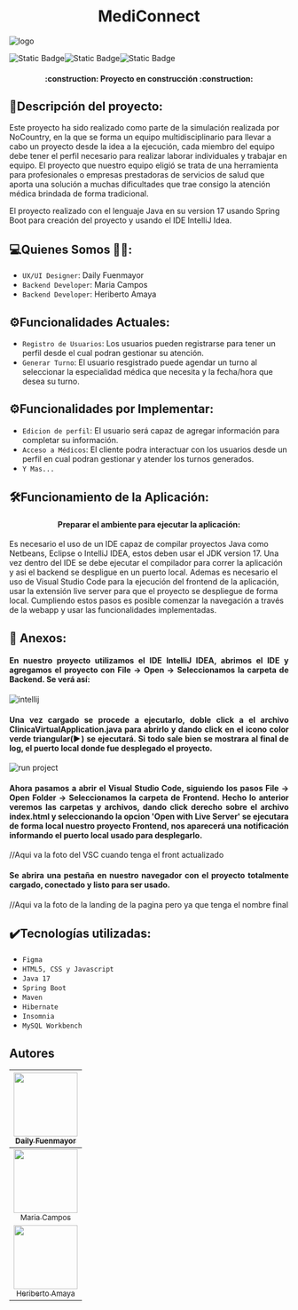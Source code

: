 <h1 align="center"> MediConnect</h1>

![logo]()

![Static Badge](https://img.shields.io/badge/release%20date-july-Green)![Static Badge](https://img.shields.io/badge/status-en%20desarrollo-yellow)![Static Badge](https://img.shields.io/badge/language-java-red?style=for-the-badge)

<h4 align="center">
:construction: Proyecto en construcción :construction:
</h4>

## 🚀Descripción del proyecto:
Este proyecto ha sido realizado como parte de la simulación realizada por NoCountry, en la que se forma un equipo multidisciplinario para llevar a cabo un proyecto desde la idea a la ejecución, cada miembro del equipo 
debe tener el perfil necesario para realizar laborar individuales y trabajar en equipo.  El proyecto que nuestro equipo eligió se trata de una herramienta para profesionales o empresas prestadoras de servicios de salud
que aporta una solución a muchas dificultades que trae consigo la atención médica brindada de forma tradicional.

El proyecto realizado con el lenguaje Java en su version 17 usando Spring Boot para creación del proyecto y usando el IDE IntelliJ Idea.

## 💻Quienes Somos 🧑‍💻:
- `UX/UI Designer`: Daily Fuenmayor
- `Backend Developer`: Maria Campos
- `Backend Developer`: Heriberto Amaya

## ⚙️Funcionalidades Actuales:
- `Registro de Usuarios`: Los usuarios pueden registrarse para tener un perfil desde el cual podran gestionar su atención.
- `Generar Turno`: El usuario resgistrado puede agendar un turno al seleccionar la especialidad médica que necesita y la fecha/hora que desea su turno.

## ⚙️Funcionalidades por Implementar:
- `Edicion de perfil`: El usuario será capaz de agregar información para completar su información.
- `Acceso a Médicos`: El cliente podra interactuar con los usuarios desde un perfil en cual podran gestionar y atender los turnos generados.
- `Y Mas...`

## 🛠️Funcionamiento de la Aplicación:
<h4 align="center"> Preparar el ambiente para ejecutar la aplicación: </h4>
<p>Es necesario el uso de un IDE capaz de compilar proyectos Java como Netbeans, Eclipse o IntelliJ IDEA, estos deben usar el JDK version 17. Una vez dentro del IDE se debe ejecutar el compilador para correr la aplicación
y asi el backend se despligue en un puerto local. Ademas es necesario el uso de Visual Studio Code para la ejecución del frontend de la aplicación, usar la extensión live server para que el proyecto se despliegue de forma 
local. Cumpliendo estos pasos es posible comenzar la navegación a través de la webapp y usar las funcionalidades implementadas.</p>

## 📸 Anexos:
<h4 align="justify"> En nuestro proyecto utilizamos el IDE IntelliJ IDEA, abrimos el IDE y agregamos el proyecto con File -> Open -> Seleccionamos la carpeta de Backend. Se verá así: </h4>

![intellij](https://github.com/user-attachments/assets/5f99918d-1d0b-4c94-a6bd-fffde7f94122)

<h4 align="justify"> Una vez cargado se procede a ejecutarlo, doble click a el archivo ClinicaVirtualApplication.java para abrirlo y dando click en el icono color verde triangular(▶️) se ejecutará. Si todo sale bien se mostrara
al final de log, el puerto local donde fue desplegado el proyecto.</h4>

![run project](https://github.com/user-attachments/assets/24946c6d-2813-4981-8501-647c5ff73345)


<h4 align="justify"> Ahora pasamos a abrir el Visual Studio Code, siguiendo los pasos File -> Open Folder -> Seleccionamos la carpeta de Frontend. Hecho lo anterior veremos las carpetas y archivos, dando click derecho
sobre el archivo index.html y seleccionando la opcion 'Open with Live Server' se ejecutara de forma local nuestro proyecto Frontend, nos aparecerá una notificación informando el puerto local usado para desplegarlo.</h4>

//Aqui va la foto del VSC cuando tenga el front actualizado

<h4 align="justify"> Se abrira una pestaña en nuestro navegador con el proyecto totalmente cargado, conectado y listo para ser usado. </h4>

//Aqui va la foto de la landing de la pagina pero ya que tenga el nombre final


<h4 align="center">  </h4>


## ✔️Tecnologías utilizadas:
- `Figma`
- `HTML5, CSS y Javascript`
- `Java 17`
- `Spring Boot`
- `Maven`
- `Hibernate`
- `Insomnia`
- `MySQL Workbench`


## Autores

| [<img src="https://avatars.githubusercontent.com/u/174158607?v=4" width=115><br><sub>Daily Fuenmayor</sub>](https://github.com/dailyFuenmayor)|
| :---: |
| [<img src="https://avatars.githubusercontent.com/u/157176273?v=4" width=115><br><sub>Maria Campos</sub>](https://github.com/MariaCampos97)|
| [<img src="https://avatars.githubusercontent.com/u/150280699?v=4" width=115><br><sub>Heriberto Amaya</sub>](https://github.com/Gildartz08)|
